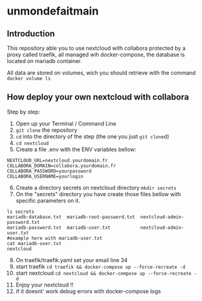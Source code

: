 # unmondefaitmain

## Introduction

This repository able you to use nextcloud with collabora protected by a proxy called traefik, all managed wih docker-compose, the database is located on mariadb container. 

All data are stored on volumes, wich you should retrieve with the command `docker volume ls`


## How deploy your own nextcloud with collabora

Step by step:

1. Open up your Terminal / Command Line
2. `git clone` the repository
3. `cd` into the directory of the step (the one you just `git clone`d)
4. `cd nextcloud`
5. Create a file .env with the ENV variables bellow:
```
NEXTCLOUD_URL=nextcloud.yourdomain.fr
COLLABORA_DOMAIN=collabora.yourdomain.fr
COLLABORA_PASSWORD=yourpassword
COLLABORA_USERNAME=yourlogin
```
6. Create a directory secrets on nextcloud directory `mkdir secrets`
7. On the "secrets" directory you have create those files bellow with specific parameters on it.
```
ls secrets
mariadb-database.txt  mariadb-root-password.txt  nextcloud-admin-password.txt
mariadb-password.txt  mariadb-user.txt           nextcloud-admin-user.txt
#example here with mariadb-user.txt
cat mariadb-user.txt 
nextcloud
```
8. On traefik/traefik.yaml set your email line 34
9. start traefik `cd traefik && docker-compose up --force-recreate -d`
10. start nextcloud `cd nextcloud && docker-compose up --force-recreate -d`
11. Enjoy your nextcloud !! 
12. if it doesnt' work debug errors with docker-compose logs
 



